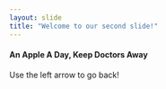 ```yaml
---
layout: slide
title: "Welcome to our second slide!"
---
```

#### An Apple A Day, Keep Doctors Away
Use the left arrow to go back!

